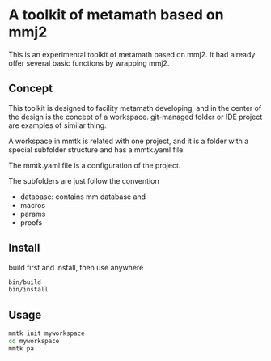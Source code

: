 # A toolkit of metamath based on mmj2

This is an experimental toolkit of metamath based on mmj2.
It had already offer several basic functions by wrapping mmj2.

## Concept

This toolkit is designed to facility metamath developing,
and in the center of the design is the concept of a workspace.
git-managed folder or IDE project are examples of similar thing.

A workspace in mmtk is related with one project, and it is
a folder with a special subfolder structure and has a mmtk.yaml file.

The mmtk.yaml file is a configuration of the project.

The subfolders are just follow the convention
- database: contains mm database and 
- macros
- params
- proofs

## Install

build first and install, then use anywhere
```bash
bin/build
bin/install
```

## Usage

```bash
mmtk init myworkspace
cd myworkspace
mmtk pa
```

